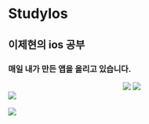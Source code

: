 # StudyIos
## 이제현의 ios 공부
### 매일 내가 만든 앱을 올리고 있습니다.

<div align="center">
	<img src="https://img.shields.io/badge/Swift-007396?style=flat&logo=Swift&logoColor=white" />
   <img src="https://img.shields.io/badge/Git-007396?style=flat&logo=Git&logoColor=white" /> 
</div>
	<img src="https://github-readme-stats.vercel.app/api/top-langs/?username=LJH3904&layout=compact"><br><br>
<img src="https://github-readme-stats.vercel.app/api?username=LJH3904&show_icons=true">
